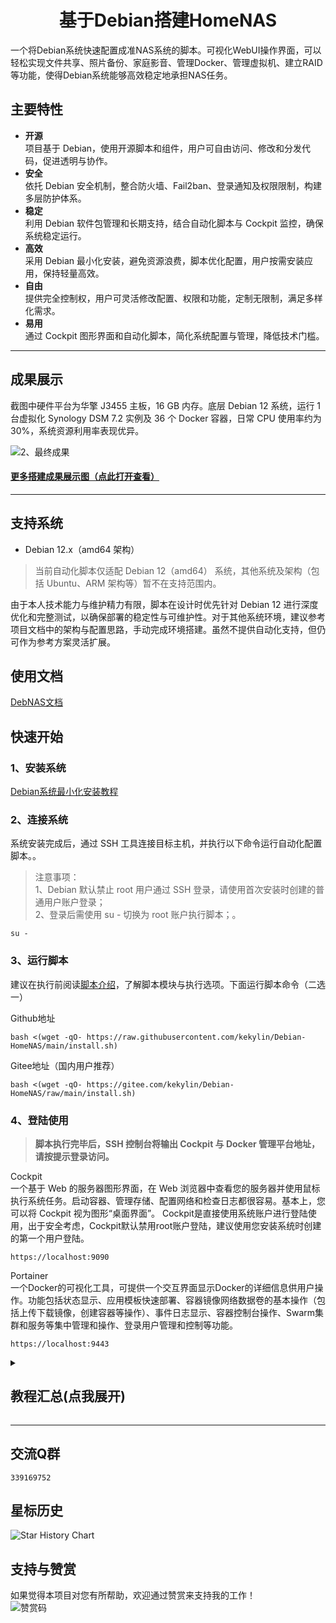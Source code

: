 <h1 align="center">基于Debian搭建HomeNAS<br />
</h1>

一个将Debian系统快速配置成准NAS系统的脚本。可视化WebUI操作界面，可以轻松实现文件共享、照片备份、家庭影音、管理Docker、管理虚拟机、建立RAID等功能，使得Debian系统能够高效稳定地承担NAS任务。

## 主要特性
- **开源**  
项目基于 Debian，使用开源脚本和组件，用户可自由访问、修改和分发代码，促进透明与协作。
- **安全**  
依托 Debian 安全机制，整合防火墙、Fail2ban、登录通知及权限限制，构建多层防护体系。
- **稳定**  
利用 Debian 软件包管理和长期支持，结合自动化脚本与 Cockpit 监控，确保系统稳定运行。
- **高效**  
采用 Debian 最小化安装，避免资源浪费，脚本优化配置，用户按需安装应用，保持轻量高效。
- **自由**  
提供完全控制权，用户可灵活修改配置、权限和功能，定制无限制，满足多样化需求。
- **易用**  
通过 Cockpit 图形界面和自动化脚本，简化系统配置与管理，降低技术门槛。

---
## 成果展示
截图中硬件平台为华擎 J3455 主板，16 GB 内存。底层 Debian 12 系统，运行 1 台虚拟化 Synology DSM 7.2 实例及 36 个 Docker 容器，日常 CPU 使用率约为 30%，系统资源利用率表现优异。  

![2、最终成果](https://github.com/user-attachments/assets/b30d4eb4-350f-48da-bdb8-81b313326f07)

#### [更多搭建成果展示图（点此打开查看）](https://kekylin.github.io/debnas-docs/guide/achievement/)
---

## 支持系统
- Debian 12.x（amd64 架构）  
> 当前自动化脚本仅适配 Debian 12（amd64） 系统，其他系统及架构（包括 Ubuntu、ARM 架构等）暂不在支持范围内。

由于本人技术能力与维护精力有限，脚本在设计时优先针对 Debian 12 进行深度优化和完整测试，以确保部署的稳定性与可维护性。对于其他系统环境，建议参考项目文档中的架构与配置思路，手动完成环境搭建。虽然不提供自动化支持，但仍可作为参考方案灵活扩展。

## 使用文档
[DebNAS文档](https://kekylin.github.io/debnas-docs/ "DebNAS文档")

## 快速开始
### 1、安装系统
[Debian系统最小化安装教程](https://kekylin.github.io/debnas-docs/guide/debian-minimal-installation/)  

### 2、连接系统
系统安装完成后，通过 SSH 工具连接目标主机，并执行以下命令运行自动化配置脚本。。  
> 注意事项：  
> 1、Debian 默认禁止 root 用户通过 SSH 登录，请使用首次安装时创建的普通用户账户登录；  
> 2、登录后需使用 su - 切换为 root 账户执行脚本；。  
  ```shell
su -
  ```

### 3、运行脚本
建议在执行前阅读[脚本介绍](https://kekylin.github.io/debnas-docs/guide/script-introduction/)，了解脚本模块与执行选项。下面运行脚本命令（二选一）  

Github地址
  ```shell
bash <(wget -qO- https://raw.githubusercontent.com/kekylin/Debian-HomeNAS/main/install.sh)
  ```
Gitee地址（国内用户推荐）
  ```shell
bash <(wget -qO- https://gitee.com/kekylin/Debian-HomeNAS/raw/main/install.sh)
  ```

### 4、登陆使用
> **脚本执行完毕后，SSH 控制台将输出 Cockpit 与 Docker 管理平台地址，请按提示登录访问。**

Cockpit  
一个基于 Web 的服务器图形界面，在 Web 浏览器中查看您的服务器并使用鼠标执行系统任务。启动容器、管理存储、配置网络和检查日志都很容易。基本上，您可以将 Cockpit 视为图形“桌面界面”。
Cockpit是直接使用系统账户进行登陆使用，出于安全考虑，Cockpit默认禁用root账户登陆，建议使用您安装系统时创建的第一个用户登陆。
  ```shell
https://localhost:9090
  ```
Portainer  
一个Docker的可视化工具，可提供一个交互界面显示Docker的详细信息供用户操作。功能包括状态显示、应用模板快速部署、容器镜像网络数据卷的基本操作（包括上传下载镜像，创建容器等操作）、事件日志显示、容器控制台操作、Swarm集群和服务等集中管理和操作、登录用户管理和控制等功能。
  ```shell
https://localhost:9443
  ```

<details>
  <summary><h2>教程汇总(点我展开)</h2></summary>
欢迎阅读本项目。在此，我想对本项目的内容做出以下免责声明：
  
<br>1、内容来源： 本项目的内容主要来源于互联网，以及我个人在学习和探索过程中的知识总结。我会尽可能保证内容的准确性和可靠性，但不对信息的完整性和及时性做出任何担保。

<br>2、版权保护： 本项目的所有原创内容均采用 CC BY 4.0 许可协议。欢迎个人或非商业性使用者在遵守此协议的前提下引用或转载内容。转载时请注明出处并附上项目的链接。对于任何形式的商业使用或修改内容，须在遵守该许可协议的同时保留原作者信息并注明来源。

<br>3、内容时效性： 鉴于技术和知识的发展迅速，本项目中的一些内容可能会随着时间的推移而失去实用性或准确性。我会尽力更新和修订内容，以保持其新鲜和准确，但无法对过时内容负责。

<br>4、侵权联系： 我尊重他人的知识产权和版权，如果您认为本项目的内容侵犯了您的权益，请通过项目中提供的联系方式与我取得联系。一旦确认侵权行为，我将会立即采取措施删除相关内容或做出调整。

<br>最后，希望您在阅读本项目时能够理解并遵守以上免责声明。感谢您的支持和理解！
<h3>项目简介</h3>
<a href="https://github.com/kekylin/Debian-HomeNAS/blob/main/Docs/%E6%88%90%E6%9E%9C%E5%B1%95%E7%A4%BA.md">搭建成果展示</a><br>
<a href="https://github.com/kekylin/Debian-HomeNAS/blob/main/Docs/%E8%84%9A%E6%9C%AC%E4%BB%8B%E7%BB%8D.md">脚本介绍（使用前阅读）</a><br>

<h3>系统相关教程</h3>
<a href="https://docs.qq.com/doc/p/ac7a498302fca24ec7f0d002820ee32eceb03c13">基于Debian搭建HomeNAS图文教程 （本项目核心教程）</a><br>
<a href="https://docs.qq.com/doc/p/7859e20c9c3fa6816cb9f4d4e5e02a67495fc4a6">基于Ubuntu搭建HomeNAS图文教程 （本项目核心教程）</a><br>
<a href="https://github.com/kekylin/Debian-HomeNAS/blob/main/Docs/Debian%E7%B3%BB%E7%BB%9F%E6%9C%80%E5%B0%8F%E5%8C%96%E5%AE%89%E8%A3%85%E6%95%99%E7%A8%8B.md">Debian系统最小化安装教程</a><br>
<a href="https://github.com/kekylin/Debian-HomeNAS/blob/main/Docs/Debian%E7%B3%BB%E7%BB%9F%E9%80%9A%E8%BF%87Cockpit%E9%9D%A2%E6%9D%BF%E7%9B%B4%E9%80%9A%E7%A1%AC%E7%9B%98%E5%AE%89%E8%A3%85%E9%BB%91%E7%BE%A4%E6%99%96.md">Debian系统通过Cockpit面板直通硬盘安装黑群晖</a><br>
<a href="https://github.com/kekylin/Debian-HomeNAS/blob/main/Docs/%E5%86%85%E7%BD%91%E7%A9%BF%E9%80%8F%E6%9C%8D%E5%8A%A1Tailscale%E5%AE%89%E8%A3%85%E4%BD%BF%E7%94%A8%E6%95%99%E7%A8%8B.md">内网穿透服务Tailscale安装使用教程</a><br>
<a href="https://github.com/kekylin/Debian-HomeNAS/blob/main/Docs/Nginx%E5%8F%8D%E4%BB%A3%E9%99%90%E5%88%B6%E5%9B%BD%E5%A4%96IP%E8%AE%BF%E9%97%AE%E6%95%99%E7%A8%8B.md">Nginx反代限制国外IP访问教程</a><br>

<h3>Docker相关教程</h3>
<a href="https://docs.qq.com/doc/p/359de0f852ffbf9ba159dbec3ddcf119c33462f2">HomePage导航页部署教程</a><br>
<a href="https://github.com/kekylin/Debian-HomeNAS/blob/main/Docs/%E9%83%A8%E7%BD%B2Docker%E7%89%88%E8%B0%B7%E6%AD%8C%E6%B5%8F%E8%A7%88%E5%99%A8%E6%95%99%E7%A8%8B.md">部署Docker版谷歌浏览器教程</a><br>

<h3>B站视频</h3>
<a href="https://www.bilibili.com/video/BV16w4m1m78x">基于Linux搭建HomeNAS最终效果展示(Debian/Ubuntu)</a><br>
<a href="https://www.bilibili.com/video/BV1az42117pt">基于Debian搭建HomeNAS系列教程之系统安装篇</a><br>
<a href="https://www.bilibili.com/video/BV1EU411d7PM">只需8分钟，快速将Debian系统配置成准NAS系统</a><br>
<a href="https://www.bilibili.com/video/BV1vZ421H74n">一首歌的时间，在Debian系统直通硬盘安装黑群晖</a><br>
<a href="https://www.bilibili.com/video/BV1apYXeyEHT">以可视化面板展示NAS服务外网访问来源_Nginx日志监控</a><br>
  
</details>

---
## 交流Q群
  ```shell
339169752
  ```
## 星标历史
<picture>
  <source
    media="(prefers-color-scheme: dark)"
    srcset="
      https://api.star-history.com/svg?repos=kekylin/Debian-HomeNAS&type=Date&theme=dark
    "
  />
  <source
    media="(prefers-color-scheme: light)"
    srcset="
      https://api.star-history.com/svg?repos=kekylin/Debian-HomeNAS&type=Date
    "
  />
  <img
    alt="Star History Chart"
    src="https://api.star-history.com/svg?repos=kekylin/Debian-HomeNAS&type=Date"
  />
</picture>

## 支持与赞赏
如果觉得本项目对您有所帮助，欢迎通过赞赏来支持我的工作！  
![赞赏码](https://github.com/user-attachments/assets/0e79f8b6-fc8b-41d7-80b2-7bd8ce2f1dee)
